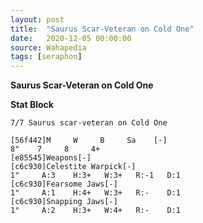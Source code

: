 ```yaml
---
layout: post
title:  "Saurus Scar-Veteran on Cold One"
date:   2020-12-05 00:00:00
source: Wahapedia
tags: [seraphon]
---
```


**Saurus Scar-Veteran on Cold One**

**Stat Block**
```
7/7 Saurus scar-veteran on Cold One
```

```
[56f442]M     W     B     Sa    [-]
8"    7     8     4+    
[e85545]Weapons[-]
[c6c930]Celestite Warpick[-]
1"     A:3    H:3+   W:3+   R:-1   D:1   
[c6c930]Fearsome Jaws[-]
1"     A:1    H:4+   W:3+   R:-    D:1   
[c6c930]Snapping Jaws[-]
1"     A:2    H:3+   W:4+   R:-    D:1   
```
    